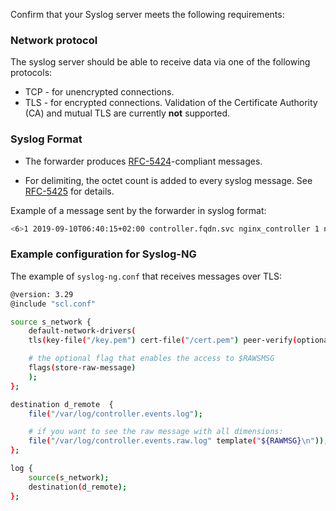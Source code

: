 
Confirm that your Syslog server meets the following requirements:

### Network protocol

The syslog server should be able to receive data via one of the following protocols:

- TCP  - for unencrypted connections.
- TLS  - for encrypted connections. Validation of the Certificate Authority (CA) and mutual TLS are currently **not** supported.

### Syslog Format

- The forwarder produces [RFC-5424](https://tools.ietf.org/html/rfc5424)-compliant messages.

- For delimiting, the octet count is added to every syslog message. See [RFC-5425](https://tools.ietf.org/html/rfc5425#section-4.3.1) for details.

Example of a message sent by the forwarder in syslog format:

```bash
<6>1 2019-09-10T06:40:15+02:00 controller.fqdn.svc nginx_controller 1 ngxctrl [dimensions alias="my_system" category="agent event" counter="1" instance="" instance.tags="tag1,tag2" level="INFO" local_id="d23c85484ee760ee5f4619c0434e1968b5290964487541da0889964eb783613c" location="" message="nginx stub_status detected, https://127.0.0.1:443/basic_status" parent_hostname="d0784771a503" root_uuid="49946669ca315d45bae1d6c05de9bd7e"] nginx stub_status detected, https://127.0.0.1:443/basic_status
```

### Example configuration for Syslog-NG

The example of `syslog-ng.conf` that receives messages over TLS:

```bash
@version: 3.29
@include "scl.conf"

source s_network {
    default-network-drivers(
    tls(key-file("/key.pem") cert-file("/cert.pem") peer-verify(optional-trusted))

    # the optional flag that enables the access to $RAWSMSG
    flags(store-raw-message)
    );
};

destination d_remote  {
    file("/var/log/controller.events.log");

    # if you want to see the raw message with all dimensions:
    file("/var/log/controller.events.raw.log" template("${RAWMSG}\n"));
};

log {
    source(s_network);
    destination(d_remote);
};
```

<!-- Do not remove. Keep this code at the bottom of the include -->
<!-- DOCS-556 -->